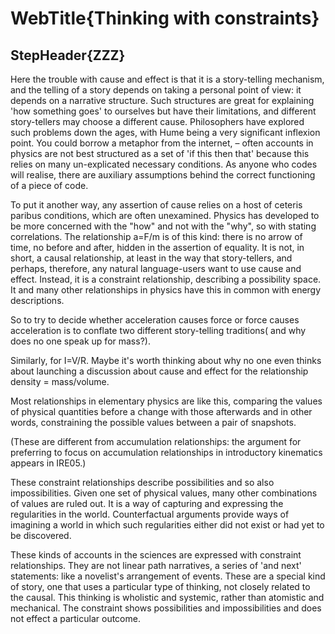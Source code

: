# WebTitle{Thinking with constraints}

## StepHeader{ZZZ}

Here the trouble with cause and effect is that it is a story-telling mechanism, and the telling of a story depends on taking a personal point of view: it depends on a narrative structure. Such structures are great for explaining 'how something goes' to ourselves but have their limitations, and different story-tellers may choose a different cause. Philosophers have explored such problems down the ages, with Hume being a very significant inflexion point. You could borrow a metaphor from the internet, – often accounts in physics are not best structured as a set of 'if this then that' because this relies on many un-explicated necessary conditions. As anyone who codes will realise, there are auxiliary assumptions behind the correct functioning of a piece of code.

To put it another way, any assertion of cause relies on a host of ceteris paribus conditions, which are often unexamined. Physics has developed to be more concerned with the "how" and not with the "why", so with stating correlations. The relationship a=F/m is of this kind: there is no arrow of time, no before and after, hidden in the assertion of equality. It is not, in short, a causal relationship, at least in the way that story-tellers, and perhaps, therefore, any natural language-users want to use cause and effect. Instead, it is a constraint relationship, describing a possibility space. It and many other relationships in physics have this in common with energy descriptions.

So to try to decide whether acceleration causes force or force causes acceleration is to conflate two different story-telling traditions( and why does no one speak up for mass?).

Similarly, for I=V/R. Maybe it's worth thinking about why no one even thinks about launching a discussion about cause and effect for the relationship density = mass/volume.

Most relationships in elementary physics are like this, comparing the values of physical quantities before a change with those afterwards and in other words, constraining the possible values between a pair of snapshots.

(These are different from accumulation relationships: the argument for preferring to focus on accumulation relationships in introductory kinematics appears in IRE05.)

These constraint relationships describe possibilities and so also impossibilities. Given one set of physical values, many other combinations of values are ruled out. It is a way of capturing and expressing the regularities in the world. Counterfactual arguments provide ways of imagining a world in which such regularities either did not exist or had yet to be discovered.

These kinds of accounts in the sciences are expressed with constraint relationships. They are not linear path narratives, a series of 'and next' statements: like a novelist's arrangement of events. These are a special kind of story, one that uses a particular type of thinking, not closely related to the causal. This thinking is wholistic and systemic, rather than atomistic and mechanical. The constraint shows possibilities and impossibilities and does not effect a particular outcome.
